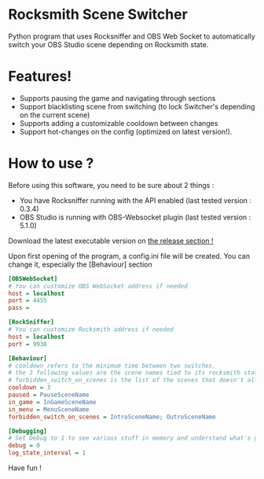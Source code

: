 # Rocksmith Scene Switcher

Python program that uses Rocksniffer and OBS Web Socket to automatically switch your OBS Studio scene depending on Rocksmith state.

# Features!

- Supports pausing the game and navigating through sections
- Support blacklisting scene from switching (to lock Switcher's depending on the current scene)
- Supports adding a customizable cooldown between changes
- Support hot-changes on the config (optimized on latest version!).

# How to use ?

Before using this software, you need to be sure about 2 things :

- You have Rocksniffer running with the API enabled (last tested version : 0.3.4)
- OBS Studio is running with OBS-Websocket plugin (last tested version : 5.1.0)

Download the latest executable version on [the release section !](https://github.com/OddKMS/Rocksmith-Scene-Switcher-OBSWS5.x/releases/)

Upon first opening of the program, a config.ini file will be created. You can change it, especially the [Behaviour] section

```ini
[OBSWebSocket]
# You can customize OBS WebSocket address if needed
host = localhost
port = 4455
pass =

[RockSniffer]
# You can customize Rocksmith address if needed
host = localhost
port = 9938

[Behaviour]
# cooldown refers to the minimum time between two switches.
# the 3 following values are the scene names tied to its rocksmith state
# forbidden_switch_on_scenes is the list of the scenes that doesn't allow for automatic changes once inside
cooldown = 3
paused = PauseSceneName
in_game = InGameSceneName
in_menu = MenuSceneName
forbidden_switch_on_scenes = IntroSceneName; OutroSceneName

[Debugging]
# Set Debug to 1 to see various stuff in memory and understand what's going wrong
debug = 0
log_state_interval = 1

```

Have fun !
